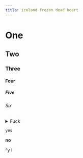 ```yaml
---
title: iceland frozen dead heart
---
```


# One
## Two
### Three
#### Four
##### Five
###### Six

<details>
  <summary>
    Fuck
  </summary>
    This shit is marginally bloodshot.
</details>

`yes`

**no**

^y i

